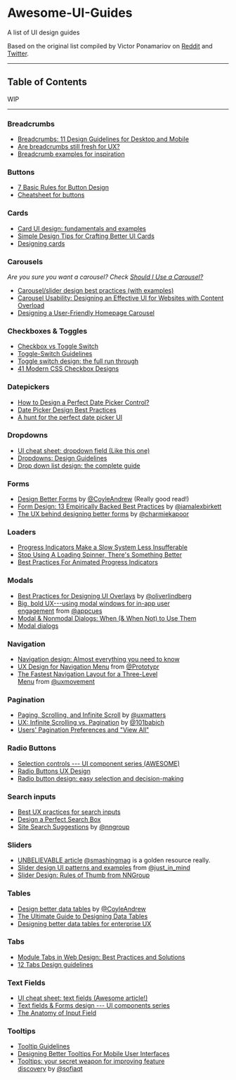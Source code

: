 # Awesome-UI-Guides
A list of UI design guides

Based on the original list compiled by Victor Ponamariov on [Reddit](https://www.reddit.com/r/webdev/comments/mpgc9g/how_to_design_almost_any_ui_element_list_of_58) and [Twitter](https://twitter.com/vponamariov/status/1381584285300359169).

--------------------

## Table of Contents
WIP

--------------------

### Breadcrumbs

- [Breadcrumbs: 11 Design Guidelines for Desktop and Mobile](https://www.nngroup.com/articles/breadcrumbs/)
- [Are breadcrumbs still fresh for UX?](https://medium.com/madison-ave-collective/are-breadcrumbs-still-fresh-for-ux-6e72b0f96e9b)
- [Breadcrumb examples for inspiration](https://www.justinmind.com/blog/breadcrumb-examples/)

### Buttons

- [7 Basic Rules for Button Design](https://uxplanet.org/7-basic-rules-for-button-design-63dcdf5676b4)
- [Cheatsheet for buttons](https://uxdesign.cc/ui-cheat-sheets-buttons-7329ed9d6112)

### Cards

- [Card UI design: fundamentals and examples](https://www.justinmind.com/ui-design/cards)
- [Simple Design Tips for Crafting Better UI Cards](https://uxplanet.org/simple-design-tips-for-crafting-better-ui-cards-19c1ac31a44e)
- [Designing cards](https://uxdesign.cc/designing-cards-for-beginners-9ed9454d27f6)

### Carousels
*Are you sure you want a carousel? Check [Should I Use a Carousel?](http://shouldiuseacarousel.com/)*

- [Carousel/slider design best practices (with examples)](https://webflow.com/blog/carousel-slider-design-best-practices)
- [Carousel Usability: Designing an Effective UI for Websites with Content Overload](https://www.nngroup.com/articles/designing-effective-carousels/)
- [Designing a User-Friendly Homepage Carousel](https://uxplanet.org/designing-a-user-friendly-homepage-carousel-f664c9f2b50e)

### Checkboxes & Toggles

- [Checkbox vs Toggle Switch](https://uxplanet.org/checkbox-vs-toggle-switch-7fc6e83f10b8)
- [Toggle-Switch Guidelines](https://www.nngroup.com/articles/toggle-switch-guidelines/)
- [Toggle switch design: the full run through](https://www.justinmind.com/ui-design/toggle-patterns-examples)
- [41 Modern CSS Checkbox Designs](https://uicookies.com/css-checkbox/)

### Datepickers

- [How to Design a Perfect Date Picker Control?](https://t.co/DMoKDpJ6Ri)
- [Date Picker Design Best Practices](https://t.co/PXcZGQ66Zv)
- [A hunt for the perfect date picker UI](https://t.co/cF41bhB5dn)

### Dropdowns

- [UI cheat sheet: dropdown field (Like this one)](https://t.co/XMF5mE4jjc)
- [Dropdowns: Design Guidelines](https://t.co/wnqYIWvAxF)
- [Drop down list design: the complete guide](https://t.co/gRqNsCawTl)

### Forms

- [Design Better Forms](https://t.co/xJWs2vhuJQ) by [@CoyleAndrew](https://twitter.com/CoyleAndrew) (Really good read!)
- [Form Design: 13 Empirically Backed Best Practices](https://t.co/7ptPrcUQEq) by [@iamalexbirkett](https://twitter.com/iamalexbirkett)
- [The UX behind designing better forms](https://t.co/nIV8MfUGLY) by [@charmiekapoor](https://twitter.com/charmiekapoor)

### Loaders

- [Progress Indicators Make a Slow System Less Insufferable](https://t.co/jOmtMPQ8nU)
- [Stop Using A Loading Spinner, There's Something Better](https://t.co/0O0RBNyX0W)
- [Best Practices For Animated Progress Indicators](https://t.co/lgLY2zJaPm)

### Modals

- [Best Practices for Designing UI Overlays](https://t.co/WxYMZhG61p) by [@oliverlindberg](https://twitter.com/oliverlindberg)
- [Big, bold UX---using modal windows for in-app user engagement](https://t.co/uPVaJ1CLDk) from [@appcues](https://twitter.com/appcues)
- [Modal & Nonmodal Dialogs: When (& When Not) to Use Them](https://t.co/5GJw7sl3VL)
- [Modal dialogs](https://t.co/TXEnv10keD)

### Navigation

- [Navigation design: Almost everything you need to know](https://t.co/4NUG9KoLwN)
- [UX Design for Navigation Menu](https://t.co/d3otgDaTMh) from [@Prototypr](https://twitter.com/Prototypr)
- [The Fastest Navigation Layout for a Three-Level Menu](https://t.co/fNwZQzSFrb) from [@uxmovement](https://twitter.com/uxmovement)

### Pagination

- [Paging, Scrolling, and Infinite Scroll](https://t.co/M4qLpZHwxV) by [@uxmatters](https://twitter.com/uxmatters)
- [UX: Infinite Scrolling vs. Pagination](https://t.co/AZN4ttXUli) by [@101babich](https://twitter.com/101babich)
- [Users' Pagination Preferences and "View All"](https://t.co/h74qKS8emt)

### Radio Buttons

- [Selection controls --- UI component series (AWESOME)](https://t.co/iYM2TOwJJJ)
- [Radio Buttons UX Design](https://t.co/toIB4ATFsy)
- [Radio button design: easy selection and decision-making](https://t.co/ju5EKVnCCv)

### Search inputs

- [Best UX practices for search inputs](https://t.co/g3qOCcYJ5U)
- [Design a Perfect Search Box](https://t.co/O5tt2zIXKq)
- [Site Search Suggestions](https://t.co/ua5Mfvqnk7) by [@nngroup](https://twitter.com/nngroup)

### Sliders

- [UNBELIEVABLE article](https://t.co/NoSRmlHN1A) [@smashingmag](https://twitter.com/smashingmag) is a golden resource really.
- [Slider design UI patterns and examples](https://t.co/G8ymVAlh6l) from [@just_in_mind](https://twitter.com/just_in_mind)
- [Slider Design: Rules of Thumb from NNGroup](https://t.co/0iXm3teB7F)

### Tables

- [Design better data tables](https://t.co/LkviePrdOS) by [@CoyleAndrew](https://twitter.com/CoyleAndrew)
- [The Ultimate Guide to Designing Data Tables](https://t.co/trFjRmCPsO)
- [Designing better data tables for enterprise UX](https://t.co/IjBCF2SB3P)

### Tabs

- [Module Tabs in Web Design: Best Practices and Solutions](https://t.co/hLUpxfTUzf)
- [12 Tabs Design guidelines](https://t.co/HmPNXiNoLV)

### Text Fields

- [UI cheat sheet: text fields (Awesome article!)](https://t.co/92eqmsxJz5)
- [Text fields & Forms design --- UI components series](https://t.co/a5OAlsBYYz)
- [The Anatomy of Input Field](https://t.co/BzjdsNLbGp)

### Tooltips

- [Tooltip Guidelines](https://t.co/Jct5q7ydeR)
- [Designing Better Tooltips For Mobile User Interfaces](https://t.co/QUwNvDM3NI)
- [Tooltips: your secret weapon for improving feature discovery](https://t.co/9XPdAFwR6s) by [@sofiaqt](https://twitter.com/sofiaqt)

